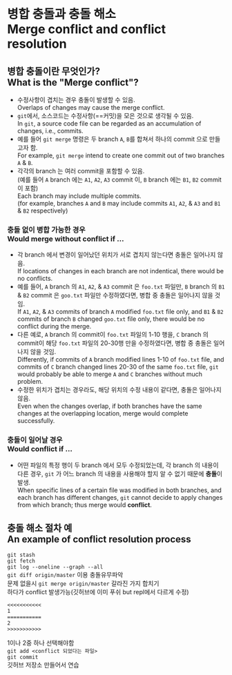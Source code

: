 # 병합 충돌과 충돌 해소<br>Merge conflict and conflict resolution

## 병합 충돌이란 무엇인가?<br>What is the "Merge conflict"?

* 수정사항이 겹치는 경우 충돌이 발생할 수 있음.<br>Overlaps of changes may cause the merge conflict.
* `git`에서, 소스코드는 수정사항(==커밋)을 모은 것으로 생각될 수 있음.<br>In `git`, a source code file can be regarded as an accumulation of changes, i.e., commits.
* 예를 들어 `git merge` 명령은 두 branch `A`, `B`를 합쳐서 하나의 commit 으로 만들고자 함.<br>For example, `git merge` intend to create one commit out of two branches `A` & `B`.
* 각각의 branch 는 여러 commit을 포함할 수 있음.<br>(예를 들어 `A` branch 에는 `A1`, `A2`, `A3` commit 이, `B` branch 에는 `B1`, `B2` commit 이 포함)<br>Each branch may include multiple commits.<br>(for example, branches `A` and `B` may include commits `A1`, `A2`, & `A3` and `B1` & `B2` respectively)

### 충돌 없이 병합 가능한 경우 <br>Would merge without conflict if ...

* 각 branch 에서 변경이 일어났던 위치가 서로 겹치지 않는다면 충돌은 일어나지 않음.<br>If locations of changes in each branch are not indentical, there would be no conflicts.
* 예를 들어, `A` branch 의 `A1`, `A2`, & `A3` commit 은 `foo.txt` 파일만, `B` branch 의 `B1` & `B2` commit 은 `goo.txt` 파일만 수정하였다면, 병합 중 충돌은 일어나지 않을 것임.<br>If `A1`, `A2`, & `A3` commits of branch `A` modified `foo.txt` file only, and `B1` & `B2` commits of branch `B` changed `goo.txt` file only, there would be no conflict during the merge.
* 다른 예로, `A` branch 의 commit이 `foo.txt` 파일의 1-10 행을, `C` branch 의 commit이 해당 `foo.txt` 파일의 20-30행 만을 수정하였다면, 병합 중 충돌은 일어나지 않을 것임.<br>Differently, if commits of `A` branch modified lines 1-10 of `foo.txt` file, and commits of `C` branch changed lines 20-30 of the same `foo.txt` file, `git` would probably be able to merge `A` and `C` branches without much problem.
* 수정한 위치가 겹치는 경우라도, 해당 위치의 수정 내용이 같다면, 충돌은 일어나지 않음.<br>Even when the changes overlap, if both branches have the same changes at the overlapping location, merge would complete successfully.

### 충돌이 일어날 경우 <br>Would conflict if ...

* 어떤 파일의 특정 행이 두 branch 에서 모두 수정되었는데, 각 branch 의 내용이 다른 경우, `git` 가 어느 branch 의 내용을 사용해야 할지 알 수 없기 때문에 **충돌**이 발생.<br>When specific lines of a certain file was modified in both branches, and each branch has different changes, `git` cannot decide to apply changes from which branch; thus merge would **conflict**.

## 충돌 해소 절차 예<br>An example of conflict resolution process

`git stash`<br>
`git fetch`<br>
`git log --oneline --graph --all`<br>
`git diff origin/master` 이용 충돌유무파악<br>
문제 없을시 `git merge origin/master` 갈라진 가지 합치기<br>
하다가 conflict 발생가능(깃허브에 이미 푸쉬 but repl에서 다르게 수정)<br>
```
<<<<<<<<<<<
1
===========
2
>>>>>>>>>>>
```
1이나 2중 하나 선택해야함<br>
`git add <conflict 되었다는 파일>`<br>
`git commit`<br>
깃허브 저장소 만들어서 연습<br>
